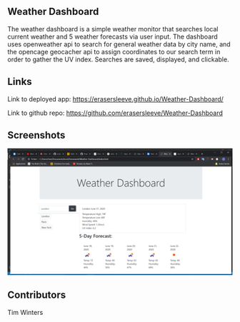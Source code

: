 ## Weather Dashboard
The weather dashboard is a simple weather monitor that searches local current weather and 5 weather forecasts via user input. The dashboard uses openweather api to search for general weather data by city name, and the opencage geocacher api to assign coordinates to our search term in order to gather the UV index. Searches are saved, displayed, and clickable. 



## Links
Link to deployed app: https://erasersleeve.github.io/Weather-Dashboard/

Link to github repo: https://github.com/erasersleeve/Weather-Dashboard
## Screenshots
![1](https://github.com/erasersleeve/Weather-Dashboard/blob/master/Assets/Capture%20d%E2%80%99%C3%A9cran%20(29).png)

## Contributors
Tim Winters

